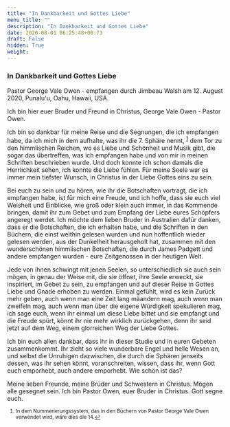 ```yaml
---
title: "In Dankbarkeit und Gottes Liebe"
menu_title: ""
description: "In Dankbarkeit und Gottes Liebe"
date: 2020-08-01 06:25:48+00:73
draft: False
hidden: True
weight:
---
```

### In Dankbarkeit und Gottes Liebe

Pastor George Vale Owen - empfangen durch Jimbeau Walsh am 12. August 2020, Punalu'u, Oahu, Hawaii, USA.

Ich bin hier euer Bruder und Freund in Christus, George Vale Owen - Pastor Owen.

Ich bin so dankbar für meine Reise und die Segnungen, die ich empfangen habe, da ich mich in dem aufhalte, was ihr die 7. Sphäre nennt, <sup id="a1">[1](#f1)</sup> dem Tor zu den himmlischen Reichen, wo es Liebe und Schönheit und Musik gibt, die sogar das übertreffen, was ich empfangen habe und von mir in meinen Schriften beschrieben wurde. Und doch konnte ich schon damals die Herrlichkeit sehen, ich konnte die Liebe fühlen. Für meine Seele war es immer mein tiefster Wunsch, in Christus in der Liebe Gottes eins zu sein.

Bei euch zu sein und zu hören, wie ihr die Botschaften vortragt, die ich empfangen habe, ist für mich eine Freude, und ich hoffe, dass sie euch viel Weisheit und Einblicke, wie groß oder klein auch immer, in das Kommende bringen, damit ihr zum Gebet und zum Empfang der Liebe eures Schöpfers angeregt werdet. Ich möchte dem lieben Bruder in Australien dafür danken, dass er die Botschaften, die ich erhalten habe, und die Schriften in den Büchern, die einst weithin gelesen wurden und nun hoffentlich wieder gelesen werden, aus der Dunkelheit herausgeholt hat, zusammen mit den wunderschönen himmlischen Botschaften, die durch James Padgett und andere empfangen wurden - eure Zeitgenossen in der heutigen Welt.

Jede von ihnen schwingt mit jenen Seelen, so unterschiedlich sie auch sein mögen, in genau der Weise mit, die sie öffnet, ihre Seele erweckt, sie inspiriert, im Gebet zu sein, zu empfangen und auf dieser Reise in Gottes Liebe und Gnade erhoben zu werden. Einmal gefühlt, wird es kein Zurück mehr geben, auch wenn man eine Zeit lang mäandern mag, auch wenn man zweifeln mag, auch wenn man über die eigene Würdigkeit spekulieren mag, ich sage euch, wenn ihr einmal um diese Liebe bittet und sie empfangt und die Freude spürt, könnt ihr nie mehr wirklich zurückgehen, denn ihr seid jetzt auf dem Weg, einem glorreichen Weg der Liebe Gottes.

Ich bin euch allen dankbar, dass ihr in dieser Studie und in euren Gebeten zusammenkommt. Ihr zieht so viele wunderbare Engel und helle Wesen an, und selbst die Unruhigen dazwischen, die durch die Sphären jenseits dessen, was ihr sehen könnt, voranschreiten, wissen, dass ihr, wenn Gott euch emporhebt, auch andere emporhebt. Wie schön ist das?

Meine lieben Freunde, meine Brüder und Schwestern in Christus. Mögen alle gesegnet sein. Ich bin Pastor Owen, euer Bruder in Christus. Gott segne euch.
<small>

1. <large id="f1"> In dem Nummerierungssystem, das in den Büchern von Pastor George Vale Owen verwendet wird, wäre dies die 14.[↩](#a1)
